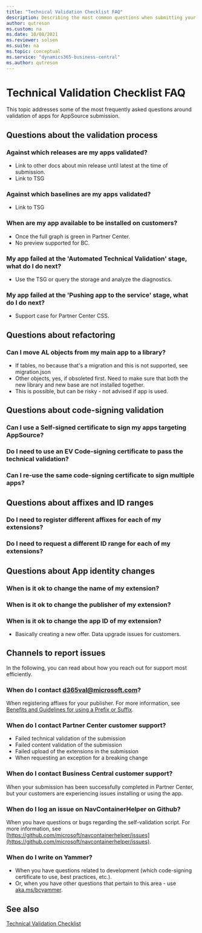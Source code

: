 ```yaml
---
title: "Technical Validation Checklist FAQ"
description: Describing the most common questions when submitting your app to AppSource.
author: qutreson
ms.custom: na
ms.date: 10/08/2021
ms.reviewer: solsen
ms.suite: na
ms.topic: conceptual
ms.service: "dynamics365-business-central"
ms.author: qutreson
---
```


# Technical Validation Checklist FAQ

This topic addresses some of the most frequently asked questions around validation of apps for AppSource submission.

## Questions about the validation process

### Against which releases are my apps validated?

- Link to other docs about min release until latest at the time of submission.
- Link to TSG

### Against which baselines are my apps validated?

- Link to TSG

### When are my app available to be installed on customers?

- Once the full graph is green in Partner Center.
- No preview supported for BC.

### My app failed at the 'Automated Technical Validation' stage, what do I do next?

- Use the TSG or query the storage and analyze the diagnostics.

### My app failed at the 'Pushing app to the service' stage, what do I do next?

- Support case for Partner Center CSS.

## Questions about refactoring

### Can I move AL objects from my main app to a library?

- If tables, no because that's a migration and this is not supported, see migration.json
- Other objects, yes, if obsoleted first. Need to make sure that both the new library and new base are not installed together.
- This is possible, but can be risky - not advised if app is used.

## Questions about code-signing validation

### Can I use a Self-signed certificate to sign my apps targeting AppSource?

### Do I need to use an EV Code-signing certificate to pass the technical validation?

### Can I re-use the same code-signing certificate to sign multiple apps?

## Questions about affixes and ID ranges

### Do I need to register different affixes for each of my extensions?

### Do I need to request a different ID range for each of my extensions?

## Questions about App identity changes

### When is it ok to change the name of my extension?

### When is it ok to change the publisher of my extension?

### When is it ok to change the app ID of my extension?

- Basically creating a new offer. Data upgrade issues for customers.

## Channels to report issues

In the following, you can read about how you reach out for support most efficiently.

### When do I contact d365val@microsoft.com?

When registering affixes for your publisher. For more information, see [Benefits and Guidelines for using a Prefix or Suffix](../compliance/apptest-prefix-suffix.md).

### When do I contact Partner Center customer support?

- Failed technical validation of the submission
- Failed content validation of the submission
- Failed upload of the extensions in the submission
- When requesting an exception for a breaking change

### When do I contact Business Central customer support?

When your submission has been successfully completed in Partner Center, but your customers are experiencing issues installing or using the app.

### When do I log an issue on NavContainerHelper on Github?

When you have questions or bugs regarding the self-validation script. For more information, see [https://github.com/microsoft/navcontainerhelper/issues](https://github.com/microsoft/navcontainerhelper/issues).

### When do I write on Yammer?

- When you have questions related to development (which code-signing certificate to use, best practices, etc.).
- Or, when you have other questions that pertain to this area - use [aka.ms/bcyammer](https://aka.ms/bcyammer).

## See also

[Technical Validation Checklist](devenv-checklist-submission.md)